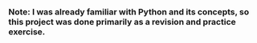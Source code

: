 ### **Note:** I was already familiar with Python and its concepts, so this project was done primarily as a revision and practice exercise.